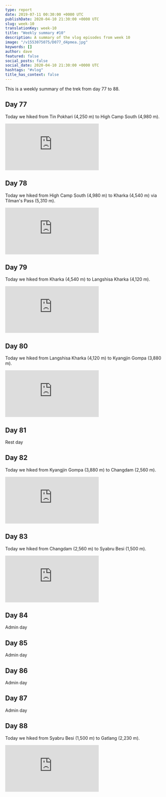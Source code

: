 ```yaml
---
type: report
date: 2019-07-11 00:30:00 +0000 UTC
publishDate: 2020-04-10 21:30:00 +0000 UTC
slug: week-10
translationKey: week-10
title: "Weekly summary #10"
description: A summary of the vlog episodes from week 10
image: "/v1553075075/D077_d4pmea.jpg"
keywords: []
author: dave
featured: false
social_posts: false
social_date: 2020-04-10 21:30:00 +0000 UTC
hashtags: "#vlog"
title_has_context: false
---
```


This is a weekly summary of the trek from day 77 to 88.


## Day 77


Today we hiked from Tin Pokhari (4,250 m) to High Camp South (4,980 m).

<iframe src="https://www.youtube.com/embed/-UKM9dI_mMI" frameborder="0" allow="accelerometer; autoplay; encrypted-media; gyroscope; picture-in-picture" allowfullscreen></iframe>


## Day 78


Today we hiked from High Camp South (4,980 m) to Kharka (4,540 m) via Tilman's Pass (5,310 m).

<iframe src="https://www.youtube.com/embed/sjUmTpijkxc" frameborder="0" allow="accelerometer; autoplay; encrypted-media; gyroscope; picture-in-picture" allowfullscreen></iframe>


## Day 79


Today we hiked from Kharka (4,540 m) to Langshisa Kharka (4,120 m).

<iframe src="https://www.youtube.com/embed/1lSAOfTWwH8" frameborder="0" allow="accelerometer; autoplay; encrypted-media; gyroscope; picture-in-picture" allowfullscreen></iframe>


## Day 80


Today we hiked from Langshisa Kharka (4,120 m) to Kyangjin Gompa (3,880 m).

<iframe src="https://www.youtube.com/embed/N4AyLCkcEKU" frameborder="0" allow="accelerometer; autoplay; encrypted-media; gyroscope; picture-in-picture" allowfullscreen></iframe>


## Day 81



Rest day



## Day 82


Today we hiked from Kyangjin Gompa (3,880 m) to Changdam (2,560 m).

<iframe src="https://www.youtube.com/embed/AsaEERtNiOk" frameborder="0" allow="accelerometer; autoplay; encrypted-media; gyroscope; picture-in-picture" allowfullscreen></iframe>


## Day 83


Today we hiked from Changdam (2,560 m) to Syabru Besi (1,500 m).

<iframe src="https://www.youtube.com/embed/BSuyeFUMqyc" frameborder="0" allow="accelerometer; autoplay; encrypted-media; gyroscope; picture-in-picture" allowfullscreen></iframe>


## Day 84



Admin day



## Day 85



Admin day



## Day 86



Admin day



## Day 87



Admin day



## Day 88


Today we hiked from Syabru Besi (1,500 m) to Gatlang (2,230 m).

<iframe src="https://www.youtube.com/embed/vVl3Qv9kDvA" frameborder="0" allow="accelerometer; autoplay; encrypted-media; gyroscope; picture-in-picture" allowfullscreen></iframe>


